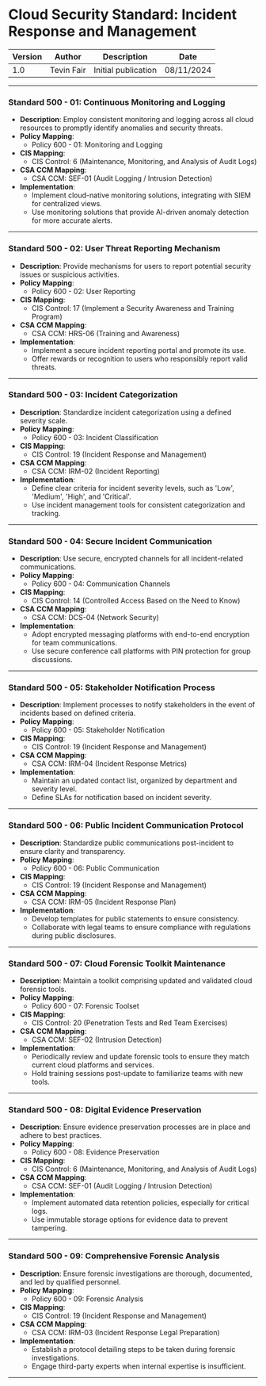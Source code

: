 # Cloud Security Standard: Incident Response and Management

| Version | Author         | Description                       | Date      |
|---------|----------------|-----------------------------------|-----------|
| 1.0     | Tevin Fair  | Initial publication |08/11/2024 |

---

### Standard 500 - 01: Continuous Monitoring and Logging

- **Description**: Employ consistent monitoring and logging across all cloud resources to promptly identify anomalies and security threats.
- **Policy Mapping**:
  - Policy 600 - 01: Monitoring and Logging
- **CIS Mapping**:
  - CIS Control: 6 (Maintenance, Monitoring, and Analysis of Audit Logs)
- **CSA CCM Mapping**:
  - CSA CCM: SEF-01 (Audit Logging / Intrusion Detection)
- **Implementation**:
  - Implement cloud-native monitoring solutions, integrating with SIEM for centralized views.
  - Use monitoring solutions that provide AI-driven anomaly detection for more accurate alerts.

---

### Standard 500 - 02: User Threat Reporting Mechanism

- **Description**: Provide mechanisms for users to report potential security issues or suspicious activities.
- **Policy Mapping**:
  - Policy 600 - 02: User Reporting
- **CIS Mapping**:
  - CIS Control: 17 (Implement a Security Awareness and Training Program)
- **CSA CCM Mapping**:
  - CSA CCM: HRS-06 (Training and Awareness)
- **Implementation**:
  - Implement a secure incident reporting portal and promote its use.
  - Offer rewards or recognition to users who responsibly report valid threats.

---

### Standard 500 - 03: Incident Categorization

- **Description**: Standardize incident categorization using a defined severity scale.
- **Policy Mapping**:
  - Policy 600 - 03: Incident Classification
- **CIS Mapping**:
  - CIS Control: 19 (Incident Response and Management)
- **CSA CCM Mapping**:
  - CSA CCM: IRM-02 (Incident Reporting)
- **Implementation**:
  - Define clear criteria for incident severity levels, such as 'Low', 'Medium', 'High', and 'Critical'.
  - Use incident management tools for consistent categorization and tracking.

---

### Standard 500 - 04: Secure Incident Communication

- **Description**: Use secure, encrypted channels for all incident-related communications.
- **Policy Mapping**:
  - Policy 600 - 04: Communication Channels
- **CIS Mapping**:
  - CIS Control: 14 (Controlled Access Based on the Need to Know)
- **CSA CCM Mapping**:
  - CSA CCM: DCS-04 (Network Security)
- **Implementation**:
  - Adopt encrypted messaging platforms with end-to-end encryption for team communications.
  - Use secure conference call platforms with PIN protection for group discussions.

---

### Standard 500 - 05: Stakeholder Notification Process

- **Description**: Implement processes to notify stakeholders in the event of incidents based on defined criteria.
- **Policy Mapping**:
  - Policy 600 - 05: Stakeholder Notification
- **CIS Mapping**:
  - CIS Control: 19 (Incident Response and Management)
- **CSA CCM Mapping**:
  - CSA CCM: IRM-04 (Incident Response Metrics)
- **Implementation**:
  - Maintain an updated contact list, organized by department and severity level.
  - Define SLAs for notification based on incident severity.

---

### Standard 500 - 06: Public Incident Communication Protocol

- **Description**: Standardize public communications post-incident to ensure clarity and transparency.
- **Policy Mapping**:
  - Policy 600 - 06: Public Communication
- **CIS Mapping**:
  - CIS Control: 19 (Incident Response and Management)
- **CSA CCM Mapping**:
  - CSA CCM: IRM-05 (Incident Response Plan)
- **Implementation**:
  - Develop templates for public statements to ensure consistency.
  - Collaborate with legal teams to ensure compliance with regulations during public disclosures.

---

### Standard 500 - 07: Cloud Forensic Toolkit Maintenance

- **Description**: Maintain a toolkit comprising updated and validated cloud forensic tools.
- **Policy Mapping**:
  - Policy 600 - 07: Forensic Toolset
- **CIS Mapping**:
  - CIS Control: 20 (Penetration Tests and Red Team Exercises)
- **CSA CCM Mapping**:
  - CSA CCM: SEF-02 (Intrusion Detection)
- **Implementation**:
  - Periodically review and update forensic tools to ensure they match current cloud platforms and services.
  - Hold training sessions post-update to familiarize teams with new tools.

---

### Standard 500 - 08: Digital Evidence Preservation

- **Description**: Ensure evidence preservation processes are in place and adhere to best practices.
- **Policy Mapping**:
  - Policy 600 - 08: Evidence Preservation
- **CIS Mapping**:
  - CIS Control: 6 (Maintenance, Monitoring, and Analysis of Audit Logs)
- **CSA CCM Mapping**:
  - CSA CCM: SEF-01 (Audit Logging / Intrusion Detection)
- **Implementation**:
  - Implement automated data retention policies, especially for critical logs.
  - Use immutable storage options for evidence data to prevent tampering.

---

### Standard 500 - 09: Comprehensive Forensic Analysis

- **Description**: Ensure forensic investigations are thorough, documented, and led by qualified personnel.
- **Policy Mapping**:
  - Policy 600 - 09: Forensic Analysis
- **CIS Mapping**:
  - CIS Control: 19 (Incident Response and Management)
- **CSA CCM Mapping**:
  - CSA CCM: IRM-03 (Incident Response Legal Preparation)
- **Implementation**:
  - Establish a protocol detailing steps to be taken during forensic investigations.
  - Engage third-party experts when internal expertise is insufficient.

---
